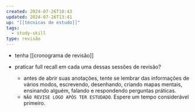 ```yaml
---
created: 2024-07-26T10:43
updated: 2024-07-26T13:41
up: "[[técnicas de estudo]]"
tags:
  - study-skill
type: revisão
---
```

- tenha [[cronograma de revisão]]

- praticar full recall em cada uma dessas sessões de revisão?
	- antes de abrir suas anotações, tente se lembrar das informações de vários modos, escrevendo, desenhando, criando mapas mentais, ensinando alguém, falando e respondendo perguntas práticas.
	- `NÃO REVISE LOGO APÓS TER ESTUDADO`. Espere um tempo considerável primeiro. 